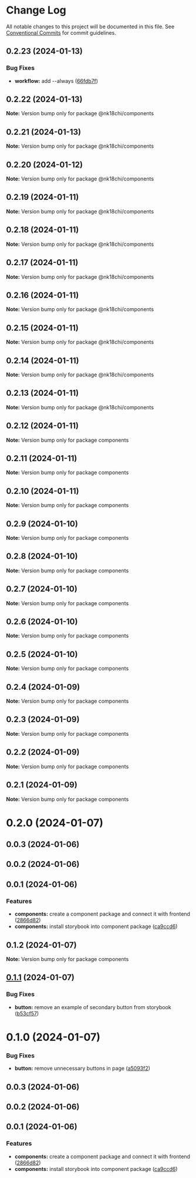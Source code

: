 # Change Log

All notable changes to this project will be documented in this file.
See [Conventional Commits](https://conventionalcommits.org) for commit guidelines.

## 0.2.23 (2024-01-13)


### Bug Fixes

* **workflow:** add --always ([66fdb7f](https://github.com/nk18chi/lerna-playground/commit/66fdb7f7e339c439cf86d0ff8b1f55cb8922c16e))





## 0.2.22 (2024-01-13)

**Note:** Version bump only for package @nk18chi/components





## 0.2.21 (2024-01-13)

**Note:** Version bump only for package @nk18chi/components





## 0.2.20 (2024-01-12)

**Note:** Version bump only for package @nk18chi/components





## 0.2.19 (2024-01-11)

**Note:** Version bump only for package @nk18chi/components





## 0.2.18 (2024-01-11)

**Note:** Version bump only for package @nk18chi/components





## 0.2.17 (2024-01-11)

**Note:** Version bump only for package @nk18chi/components





## 0.2.16 (2024-01-11)

**Note:** Version bump only for package @nk18chi/components





## 0.2.15 (2024-01-11)

**Note:** Version bump only for package @nk18chi/components





## 0.2.14 (2024-01-11)

**Note:** Version bump only for package @nk18chi/components





## 0.2.13 (2024-01-11)

**Note:** Version bump only for package @nk18chi/components





## 0.2.12 (2024-01-11)

**Note:** Version bump only for package components





## 0.2.11 (2024-01-11)

**Note:** Version bump only for package components





## 0.2.10 (2024-01-11)

**Note:** Version bump only for package components





## 0.2.9 (2024-01-10)

**Note:** Version bump only for package components





## 0.2.8 (2024-01-10)

**Note:** Version bump only for package components





## 0.2.7 (2024-01-10)

**Note:** Version bump only for package components





## 0.2.6 (2024-01-10)

**Note:** Version bump only for package components





## 0.2.5 (2024-01-10)

**Note:** Version bump only for package components





## 0.2.4 (2024-01-09)

**Note:** Version bump only for package components





## 0.2.3 (2024-01-09)

**Note:** Version bump only for package components





## 0.2.2 (2024-01-09)

**Note:** Version bump only for package components





## 0.2.1 (2024-01-09)

**Note:** Version bump only for package components





# 0.2.0 (2024-01-07)



## 0.0.3 (2024-01-06)



## 0.0.2 (2024-01-06)



## 0.0.1 (2024-01-06)


### Features

* **components:** create a component package and connect it with frontend ([2866d82](https://github.com/nk18chi/lerna-playground/commit/2866d82cc4bfedd542c6ded25d8c7ac4cb7fcf93))
* **components:** install storybook into component package ([ca9ccd6](https://github.com/nk18chi/lerna-playground/commit/ca9ccd6c5251fc0a22c00127505cf79b3c5bbd23))





## 0.1.2 (2024-01-07)

**Note:** Version bump only for package components





## [0.1.1](https://github.com/nk18chi/lerna-playground/compare/components@0.1.0...components@0.1.1) (2024-01-07)


### Bug Fixes

* **button:** remove an example of secondary button from storybook ([b53cf57](https://github.com/nk18chi/lerna-playground/commit/b53cf57ae981fc396609c3a9f48ae2567640f08b))





# 0.1.0 (2024-01-07)


### Bug Fixes

* **button:** remove unnecessary buttons in page ([a5093f2](https://github.com/nk18chi/lerna-playground/commit/a5093f27db9d031f61486005c1798f21c77aba0d))



## 0.0.3 (2024-01-06)



## 0.0.2 (2024-01-06)



## 0.0.1 (2024-01-06)


### Features

* **components:** create a component package and connect it with frontend ([2866d82](https://github.com/nk18chi/lerna-playground/commit/2866d82cc4bfedd542c6ded25d8c7ac4cb7fcf93))
* **components:** install storybook into component package ([ca9ccd6](https://github.com/nk18chi/lerna-playground/commit/ca9ccd6c5251fc0a22c00127505cf79b3c5bbd23))
